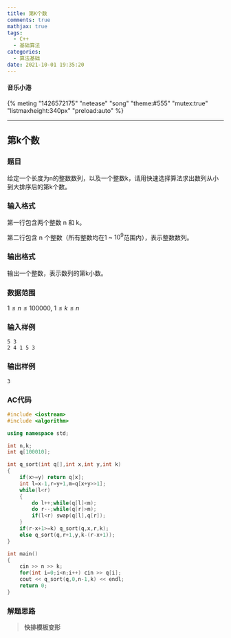 ```yaml
---
title: 第K个数
comments: true
mathjax: true
tags:
  - C++
  - 基础算法
categories:
  - 算法基础
date: 2021-10-01 19:35:20
---
```

#### 音乐小港
{% meting "1426572175" "netease" "song" "theme:#555" "mutex:true" "listmaxheight:340px" "preload:auto" %}

---
## 第k个数

### 题目

给定一个长度为n的整数数列，以及一个整数k，请用快速选择算法求出数列从小到大排序后的第k个数。

### 输入格式

第一行包含两个整数 n 和 k。

第二行包含 n 个整数（所有整数均在$1$ ~ $10^9$范围内），表示整数数列。

### 输出格式

输出一个整数，表示数列的第k小数。

### 数据范围

$1≤n≤100000$,
$1≤k≤n$

### 输入样例

```
5 3
2 4 1 5 3
```

### 输出样例

```
3
```

### AC代码

```c++
#include <iostream>
#include <algorithm>

using namespace std;

int n,k;
int q[100010];

int q_sort(int q[],int x,int y,int k)
{
    if(x>=y) return q[x];
    int l=x-1,r=y+1,m=q[x+y>>1];
    while(l<r)
    {
        do l++;while(q[l]<m);
        do r--;while(q[r]>m);
        if(l<r) swap(q[l],q[r]);
    }
    if(r-x+1>=k) q_sort(q,x,r,k);
    else q_sort(q,r+1,y,k-(r-x+1));
}

int main()
{
    cin >> n >> k;
    for(int i=0;i<n;i++) cin >> q[i];
    cout << q_sort(q,0,n-1,k) << endl;
    return 0;
}
```

### 解题思路

>**快排模板变形**